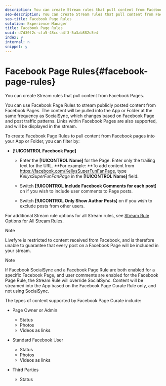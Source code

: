 ```yaml
---
description: You can create Stream rules that pull content from Facebook Pages.
seo-description: You can create Stream rules that pull content from Facebook Pages.
seo-title: Facebook Page Rules
solution: Experience Manager
title: Facebook Page Rules
uuid: d7d30f2c-cfa5-48cc-a4f3-5a3ab882c5e4
index: y
internal: n
snippet: y
---
```


# Facebook Page Rules{#facebook-page-rules}

You can create Stream rules that pull content from Facebook Pages.

You can use Facebook Page Rules to stream publicly posted content from Facebook Pages. The content will be pulled into the App or Folder at the same frequency as SocialSync, which changes based on Facebook Page and post traffic patterns. Links within Facebook Pages are also supported, and will be displayed in the stream.

To create Facebook Page Rules to pull content from Facebook pages into your App or Folder, you can filter by:

* **[!UICONTROL Facebook Page]**

    * Enter the **[!UICONTROL Name]** for the Page. Enter only the trailing text for the URL. **For example: **To add content from https://facebook.com/KellysSuperFunFanPage, type *KellysSuperFunFanPage* in the **[!UICONTROL Name]** field.
    
    * Switch **[!UICONTROL Include Facebook Comments for each post]** on if you wish to include user comments to Page posts.
    * Switch **[!UICONTROL Only Show Author Posts]** on if you wish to exclude posts from other users.

For additional Stream rule options for all Stream rules, see [Stream Rule Options for All Stream Rules](c-stream-rule-options-for-all-stream-rules.md#c_stream_rule_options_for_all_stream_rules).

>[!NOTE]
>
>Livefyre is restricted to content received from Facebook, and is therefore unable to guarantee that every post on a Facebook Page will be included in your stream.

>[!NOTE]
>
>If Facebook SocialSync and a Facebook Page Rule are both enabled for a specific Facebook Page, and user comments are enabled for the Facebook Page Rule, the Stream Rule will override SocialSync. Content will be streamed into the App based on the Facebook Page Curate Rule only, and not using SocialSync.

The types of content supported by Facebook Page Curate include:

* Page Owner or Admin

    * Status
    * Photos
    * Videos as links

* Standard Facebook User

    * Status
    * Photos
    * Videos as links

* Third Parties

    * Status

